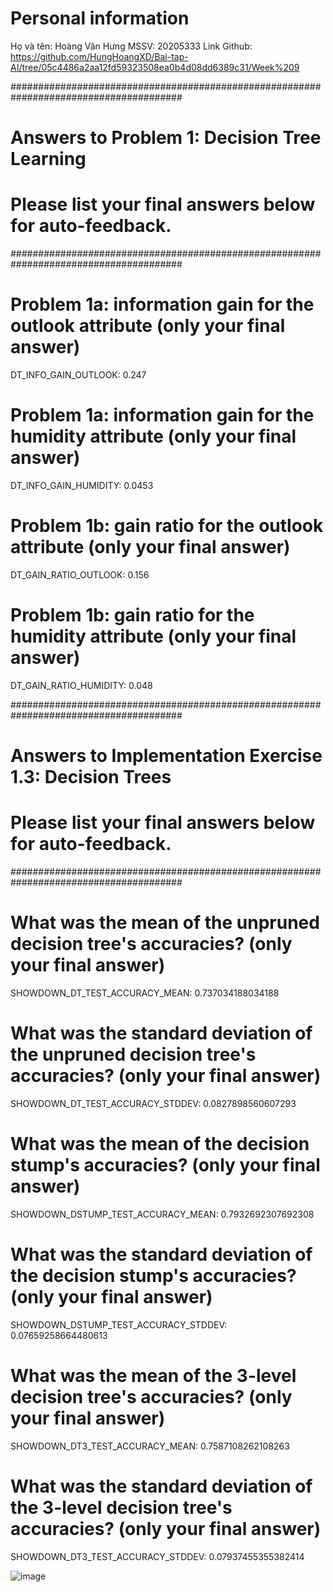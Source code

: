 # Personal information
Họ và tên: Hoàng Văn Hưng
MSSV: 20205333
Link Github: https://github.com/HungHoangXD/Bai-tap-AI/tree/05c4486a2aa12fd59323508ea0b4d08dd6389c31/Week%209

####################################################################################### 
# Answers to Problem 1:  Decision Tree Learning
#
# Please list your final answers below for auto-feedback.
#######################################################################################
# Problem 1a: information gain for the outlook attribute (only your final answer)
DT_INFO_GAIN_OUTLOOK: 0.247
# Problem 1a: information gain for the humidity attribute (only your final answer)
DT_INFO_GAIN_HUMIDITY: 0.0453
# Problem 1b: gain ratio for the outlook attribute (only your final answer)
DT_GAIN_RATIO_OUTLOOK: 0.156
# Problem 1b: gain ratio for the humidity attribute (only your final answer)
DT_GAIN_RATIO_HUMIDITY: 0.048

####################################################################################### 
# Answers to Implementation Exercise 1.3:  Decision Trees
#
# Please list your final answers below for auto-feedback.
#######################################################################################
# What was the mean of the unpruned decision tree's accuracies?  (only your final answer)
SHOWDOWN_DT_TEST_ACCURACY_MEAN: 0.737034188034188

# What was the standard deviation of the unpruned decision tree's accuracies?  (only your final answer)
SHOWDOWN_DT_TEST_ACCURACY_STDDEV: 0.0827898560607293
# What was the mean of the decision stump's accuracies?  (only your final answer)
SHOWDOWN_DSTUMP_TEST_ACCURACY_MEAN: 0.7932692307692308
# What was the standard deviation of the decision stump's accuracies?  (only your final answer)
SHOWDOWN_DSTUMP_TEST_ACCURACY_STDDEV: 0.07659258664480613
# What was the mean of the 3-level decision tree's accuracies?  (only your final answer)
SHOWDOWN_DT3_TEST_ACCURACY_MEAN: 0.7587108262108263
# What was the standard deviation of the 3-level decision tree's accuracies?  (only your final answer)
SHOWDOWN_DT3_TEST_ACCURACY_STDDEV: 0.07937455355382414

![image](https://github.com/HungHoangXD/Bai-tap-AI/assets/115523272/9ca799c0-522d-4d64-9dda-571e45a8a416)


